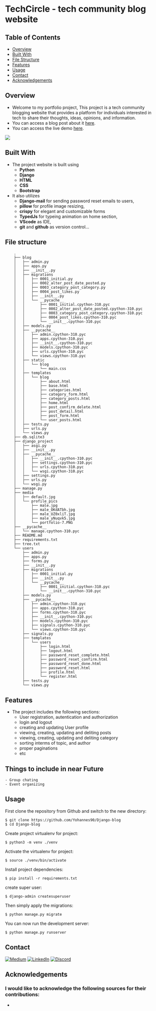 # TechCircle - tech community blog website

## Table of Contents

- [Overview](#overview)
- [Built With](#built-with)
- [File Structure](#file-structure)
- [Features](#features)
- [Usage](#usage)
- [Contact](#contact)
- [Acknowledgements](#acknowledgements)

## Overview

- Welcome to my portfolio project, This project is a tech community blogging website that provides a platform for individuals interested in tech to share their thoughts, ideas, opinions, and information.
- You can access a blog post about it [here](https://medium.com/@mekonnenyohannes90/portfolio-project-tech-community-blogging-website-e50ada9c841b/).
- You can access the live demo [here](https://www.techcircleethio.me/).

<img src="https://miro.medium.com/v2/resize:fit:720/format:webp/1*YhjKgGVWooqS9BHNemL8uQ.png" height=auto>


## Built With

- The project website is built using
    - **Python**
    - **Django**
    - **HTML**
    - **CSS**
    - **Bootstrap**
- It also utilizes
    - **Django-mail** for sending password reset emails to users,
    - **pillow** for profile image resizing,
    - **crispy** for elegant and customizable forms
    - **TypedJs** for typeing animation on home section,
    - **VScode** as IDE,
    - **git** and **github** as version control...

## File structure

        .
        ├── blog
        │   ├── admin.py
        │   ├── apps.py
        │   ├── __init__.py
        │   ├── migrations
        │   │   ├── 0001_initial.py
        │   │   ├── 0002_alter_post_date_posted.py
        │   │   ├── 0003_category_post_category.py
        │   │   ├── 0004_post_likes.py
        │   │   ├── __init__.py
        │   │   └── __pycache__
        │   │       ├── 0001_initial.cpython-310.pyc
        │   │       ├── 0002_alter_post_date_posted.cpython-310.pyc
        │   │       ├── 0003_category_post_category.cpython-310.pyc
        │   │       ├── 0004_post_likes.cpython-310.pyc
        │   │       └── __init__.cpython-310.pyc
        │   ├── models.py
        │   ├── __pycache__
        │   │   ├── admin.cpython-310.pyc
        │   │   ├── apps.cpython-310.pyc
        │   │   ├── __init__.cpython-310.pyc
        │   │   ├── models.cpython-310.pyc
        │   │   ├── urls.cpython-310.pyc
        │   │   └── views.cpython-310.pyc
        │   ├── static
        │   │   └── blog
        │   │       └── main.css
        │   ├── templates
        │   │   └── blog
        │   │       ├── about.html
        │   │       ├── base.html
        │   │       ├── categories.html
        │   │       ├── category_form.html
        │   │       ├── category_posts.html
        │   │       ├── home.html
        │   │       ├── post_confirm_delete.html
        │   │       ├── post_detail.html
        │   │       ├── post_form.html
        │   │       └── user_posts.html
        │   ├── tests.py
        │   ├── urls.py
        │   └── views.py
        ├── db.sqlite3
        ├── django_project
        │   ├── asgi.py
        │   ├── __init__.py
        │   ├── __pycache__
        │   │   ├── __init__.cpython-310.pyc
        │   │   ├── settings.cpython-310.pyc
        │   │   ├── urls.cpython-310.pyc
        │   │   └── wsgi.cpython-310.pyc
        │   ├── settings.py
        │   ├── urls.py
        │   └── wsgi.py
        ├── manage.py
        ├── media
        │   ├── default.jpg
        │   └── profile_pics
        │       ├── male.jpg
        │       ├── male_OKdATbh.jpg
        │       ├── male_UZ0xliT.jpg
        │       ├── male_yNuqvk5.jpg
        │       └── portfolio-7.PNG
        ├── __pycache__
        │   └── manage.cpython-310.pyc
        ├── README.md
        ├── requirements.txt
        ├── tree.txt
        └── users
            ├── admin.py
            ├── apps.py
            ├── forms.py
            ├── __init__.py
            ├── migrations
            │   ├── 0001_initial.py
            │   ├── __init__.py
            │   └── __pycache__
            │       ├── 0001_initial.cpython-310.pyc
            │       └── __init__.cpython-310.pyc
            ├── models.py
            ├── __pycache__
            │   ├── admin.cpython-310.pyc
            │   ├── apps.cpython-310.pyc
            │   ├── forms.cpython-310.pyc
            │   ├── __init__.cpython-310.pyc
            │   ├── models.cpython-310.pyc
            │   ├── signals.cpython-310.pyc
            │   └── views.cpython-310.pyc
            ├── signals.py
            ├── templates
            │   └── users
            │       ├── login.html
            │       ├── logout.html
            │       ├── password_reset_complete.html
            │       ├── password_reset_confirm.html
            │       ├── password_reset_done.html
            │       ├── password_reset.html
            │       ├── profile.html
            │       └── register.html
            ├── tests.py
            └── views.py


## Features

- The project includes the following sections:
    - User registration, autentication and authorization
    - login and logout
    - creating and updating User profile
    - viewing, creating, updating and deliting posts
    - viewing, creating, updating and deliting category
    - sorting interms of topic, and author
    - proper paginations
    - etc

## Things to include in near Future
    - Group chating
    - Event organizing


## Usage

First clone the repository from Github and switch to the new directory:

    $ git clone https://github.com/Yohannes90/Django-blog
    $ cd Django-blog


Create project virtualenv for project:

    $ python3 -m venv ./venv


Activate the virtualenv for project:

    $ source ./venv/bin/activate


Install project dependencies:

    $ pip install -r requirements.txt


create super user:

    $ django-admin createsuperuser


Then simply apply the migrations:

    $ python manage.py migrate


You can now run the development server:

    $ python manage.py runserver


## Contact
[![Medium](https://img.shields.io/badge/Medium-12100E?logo=medium&logoColor=white)](https://medium.com/@Yohannes90)
[![LinkedIn](https://img.shields.io/badge/LinkedIn-%230077B5.svg?logo=linkedin&logoColor=white)](https://linkedin.com/in/Yohannes90)
[![Discord](https://img.shields.io/badge/Discord-%237289DA.svg?logo=discord&logoColor=white)](https://discord.gg/Yohannes90)


## Acknowledgements
### I would like to acknowledge the following sources for their contributions:
-
